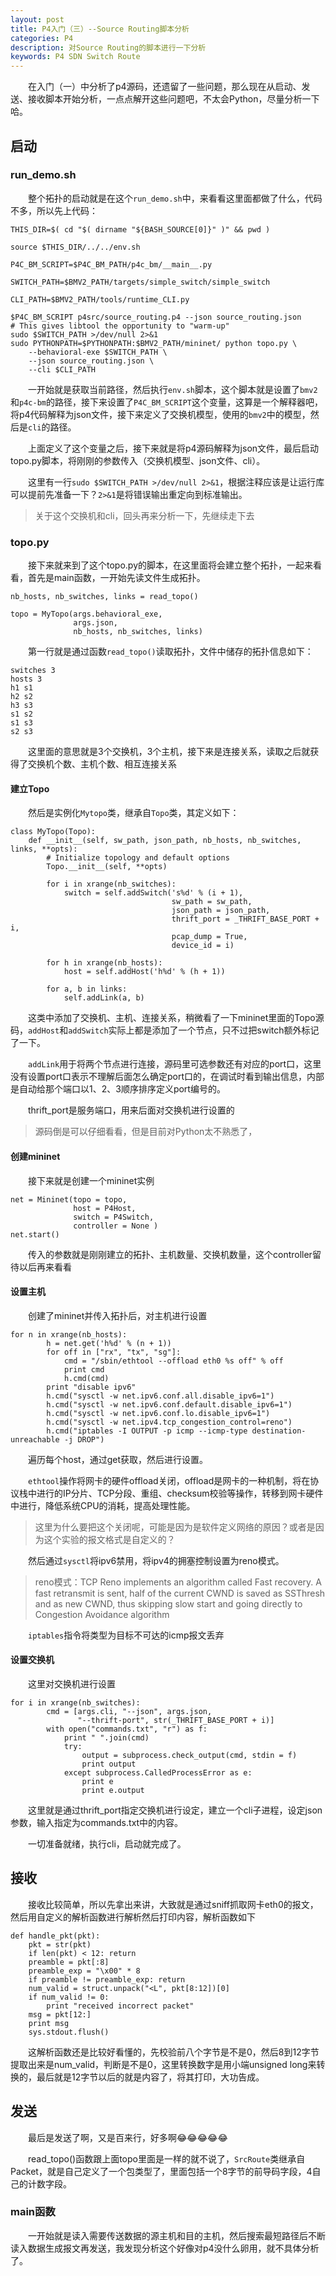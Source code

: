 ```yaml
---
layout: post
title: P4入门（三）--Source Routing脚本分析
categories: P4
description: 对Source Routing的脚本进行一下分析
keywords: P4 SDN Switch Route
---
```


　　在入门（一）中分析了p4源码，还遗留了一些问题，那么现在从启动、发送、接收脚本开始分析，一点点解开这些问题吧，不太会Python，尽量分析一下哈。


## 启动

### run_demo.sh

　　整个拓扑的启动就是在这个`run_demo.sh`中，来看看这里面都做了什么，代码不多，所以先上代码：

```
THIS_DIR=$( cd "$( dirname "${BASH_SOURCE[0]}" )" && pwd )

source $THIS_DIR/../../env.sh

P4C_BM_SCRIPT=$P4C_BM_PATH/p4c_bm/__main__.py

SWITCH_PATH=$BMV2_PATH/targets/simple_switch/simple_switch

CLI_PATH=$BMV2_PATH/tools/runtime_CLI.py

$P4C_BM_SCRIPT p4src/source_routing.p4 --json source_routing.json
# This gives libtool the opportunity to "warm-up"
sudo $SWITCH_PATH >/dev/null 2>&1
sudo PYTHONPATH=$PYTHONPATH:$BMV2_PATH/mininet/ python topo.py \
    --behavioral-exe $SWITCH_PATH \
    --json source_routing.json \
    --cli $CLI_PATH
```

　　一开始就是获取当前路径，然后执行`env.sh`脚本，这个脚本就是设置了`bmv2`和`p4c-bm`的路径，接下来设置了`P4C_BM_SCRIPT`这个变量，这算是一个解释器吧，将p4代码解释为json文件，接下来定义了交换机模型，使用的`bmv2`中的模型，然后是`cli`的路径。

　　上面定义了这个变量之后，接下来就是将p4源码解释为json文件，最后启动topo.py脚本，将刚刚的参数传入（交换机模型、json文件、cli）。

　　这里有一行`sudo $SWITCH_PATH >/dev/null 2>&1`，根据注释应该是让运行库可以提前先准备一下？`2>&1`是将错误输出重定向到标准输出。

> 关于这个交换机和cli，回头再来分析一下，先继续走下去

### topo.py

　　接下来就来到了这个topo.py的脚本，在这里面将会建立整个拓扑，一起来看看，首先是main函数，一开始先读文件生成拓扑。

```
nb_hosts, nb_switches, links = read_topo()

topo = MyTopo(args.behavioral_exe,
              args.json,
              nb_hosts, nb_switches, links)
```

　　第一行就是通过函数`read_topo()`读取拓扑，文件中储存的拓扑信息如下：

```
switches 3
hosts 3
h1 s1
h2 s2
h3 s3
s1 s2
s1 s3
s2 s3
```

　　这里面的意思就是3个交换机，3个主机，接下来是连接关系，读取之后就获得了交换机个数、主机个数、相互连接关系

#### 建立Topo

　　然后是实例化`Mytopo`类，继承自`Topo`类，其定义如下：

```
class MyTopo(Topo):
    def __init__(self, sw_path, json_path, nb_hosts, nb_switches, links, **opts):
        # Initialize topology and default options
        Topo.__init__(self, **opts)

        for i in xrange(nb_switches):
            switch = self.addSwitch('s%d' % (i + 1),
                                    sw_path = sw_path,
                                    json_path = json_path,
                                    thrift_port = _THRIFT_BASE_PORT + i,
                                    pcap_dump = True,
                                    device_id = i)
        
        for h in xrange(nb_hosts):
            host = self.addHost('h%d' % (h + 1))

        for a, b in links:
            self.addLink(a, b)
```

　　这类中添加了交换机、主机、连接关系，稍微看了一下mininet里面的Topo源码，`addHost`和`addSwitch`实际上都是添加了一个节点，只不过把switch额外标记了一下。

　　`addLink`用于将两个节点进行连接，源码里可选参数还有对应的port口，这里没有设置port口表示不理解后面怎么确定port口的，在调试时看到输出信息，内部是自动给那个端口以1、2、3顺序排序定义port编号的。

　　thrift_port是服务端口，用来后面对交换机进行设置的

> 源码倒是可以仔细看看，但是目前对Python太不熟悉了，

#### 创建mininet

　　接下来就是创建一个mininet实例

```
net = Mininet(topo = topo,
              host = P4Host,
              switch = P4Switch,
              controller = None )
net.start()
```

　　传入的参数就是刚刚建立的拓扑、主机数量、交换机数量，这个controller留待以后再来看看

#### 设置主机

　　创建了mininet并传入拓扑后，对主机进行设置

```
for n in xrange(nb_hosts):
        h = net.get('h%d' % (n + 1))
        for off in ["rx", "tx", "sg"]:
            cmd = "/sbin/ethtool --offload eth0 %s off" % off
            print cmd
            h.cmd(cmd)
        print "disable ipv6"
        h.cmd("sysctl -w net.ipv6.conf.all.disable_ipv6=1")
        h.cmd("sysctl -w net.ipv6.conf.default.disable_ipv6=1")
        h.cmd("sysctl -w net.ipv6.conf.lo.disable_ipv6=1")
        h.cmd("sysctl -w net.ipv4.tcp_congestion_control=reno")
        h.cmd("iptables -I OUTPUT -p icmp --icmp-type destination-unreachable -j DROP")
```

　　遍历每个host，通过get获取，然后进行设置。

　　`ethtool`操作将网卡的硬件offload关闭，offload是网卡的一种机制，将在协议栈中进行的IP分片、TCP分段、重组、checksum校验等操作，转移到网卡硬件中进行，降低系统CPU的消耗，提高处理性能。

> 这里为什么要把这个关闭呢，可能是因为是软件定义网络的原因？或者是因为这个实验的报文格式是自定义的？

　　然后通过`sysctl`将ipv6禁用，将ipv4的拥塞控制设置为reno模式。

> reno模式：TCP Reno implements an algorithm called Fast recovery. A fast retransmit is sent, half of the current CWND is saved as SSThresh and as new CWND, thus skipping slow start and going directly to Congestion Avoidance algorithm

　　`iptables`指令将类型为目标不可达的icmp报文丢弃

#### 设置交换机

　　这里对交换机进行设置

```
for i in xrange(nb_switches):
        cmd = [args.cli, "--json", args.json,
               "--thrift-port", str(_THRIFT_BASE_PORT + i)]
        with open("commands.txt", "r") as f:
            print " ".join(cmd)
            try:
                output = subprocess.check_output(cmd, stdin = f)
                print output
            except subprocess.CalledProcessError as e:
                print e
                print e.output
```

　　这里就是通过thrift_port指定交换机进行设定，建立一个cli子进程，设定json参数，输入指定为commands.txt中的内容。

　　一切准备就绪，执行cli，启动就完成了。

## 接收

　　接收比较简单，所以先拿出来讲，大致就是通过sniff抓取网卡eth0的报文，然后用自定义的解析函数进行解析然后打印内容，解析函数如下

```
def handle_pkt(pkt):
    pkt = str(pkt)
    if len(pkt) < 12: return
    preamble = pkt[:8]
    preamble_exp = "\x00" * 8
    if preamble != preamble_exp: return
    num_valid = struct.unpack("<L", pkt[8:12])[0]
    if num_valid != 0:
        print "received incorrect packet"
    msg = pkt[12:]
    print msg
    sys.stdout.flush()
```

　　这解析函数还是比较好看懂的，先校验前八个字节是不是0，然后8到12字节提取出来是num_valid，判断是不是0，这里转换数字是用小端unsigned long来转换的，最后就是12字节以后的就是内容了，将其打印，大功告成。

## 发送

　　最后是发送了啊，又是百来行，好多啊:joy::joy::joy::joy::joy:

　　read_topo()函数跟上面topo里面是一样的就不说了，`SrcRoute`类继承自Packet，就是自己定义了一个包类型了，里面包括一个8字节的前导码字段，4自己的计数字段。

### main函数

　　一开始就是读入需要传送数据的源主机和目的主机，然后搜索最短路径后不断读入数据生成报文再发送，我发现分析这个好像对p4没什么卵用，就不具体分析了。

